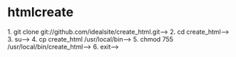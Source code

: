 # htmlcreate

<!--## Overview-->
<!--htmlcreate is a Shell script for the laziest people.-->
<!--It can be used to create without spending a lot of time a new html template file into the current directory.  -->
<!--It writes the html code dynamically depending on the name of the file and what to include.-->

<!--## Installation-->
<!--> 1. git clone git://github.com/idealsite/create_html.git-->
<!--> 2. cd create_html-->
<!--> 3. su-->
<!--> 4. cp create_html /usr/local/bin-->
<!--> 5. chmod 755 /usr/local/bin/create_html-->
<!--> 6. exit-->

<!--## Usage-->
<!--#### create_html is invoked as follows:  -->
<!--    create_html [-h | --help] file_name [jquery jqueryui css_name]  -->
<!--#### Parameters:  -->
<!--    -h, --help    Display this help message and exit  -->
<!--    file_name     The name of the html file you want to create-->
<!--    jquery        Include jQuery in the html file [optional]-->
<!--    jqueryui      Include jQuery User Interface in the html file [optional]-->
<!--    css_name      The name of the external css file [optional]-->

<!--## Examples-->
<!--    create_html new_page jquery newstyle.css-->
<!--    create_html nicePage.html jqueryui BadStYlE-->
<!--    create_html test jqueryui jquery style-->
